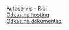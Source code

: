 Autoservis - Rídl  
[Odkaz na hosting](http://petariidl.jednoduse.cz)  
[Odkaz na dokumentaci](dokumentace/Autoservis.pdf)
